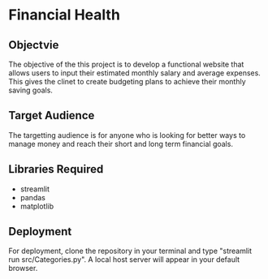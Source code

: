 # Financial Health

## Objectvie
The objective of the this project is to develop a functional website that allows users to input their estimated monthly salary and average expenses. This gives the clinet to create budgeting plans to achieve their monthly saving goals.

## Target Audience
The targetting audience is for anyone who is looking for better ways to manage money and reach their short and long term financial goals.

## Libraries Required
* streamlit
* pandas
* matplotlib

## Deployment
For deployment, clone the repository in your terminal and type "streamlit run src/Categories.py". A local host server will appear in your default browser. 
  

